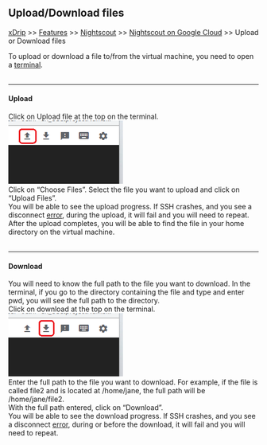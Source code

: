 ## Upload/Download files
[xDrip](../../README.md) >> [Features](../Features_page.md) >> [Nightscout](../Nightscout_page.md) >> [Nightscout on Google Cloud](./GoogleCloud.md) >> Upload or Download files  
  
To upload or download a file to/from the virtual machine, you need to open a [terminal](./Terminal.md).  
<br/>  
  
---  
  
#### **Upload**  
Click on Upload file at the top on the terminal.  
![](./images/Upload.png)  
Click on “Choose Files”.  Select the file you want to upload and click on “Upload Files”.  
You will be able to see the upload progress.  If SSH crashes, and you see a disconnect [error](./ConnectionFailed.md),  during the upload, it will fail and you will need to repeat.  
After the upload completes, you will be able to find the file in your home directory on the virtual machine.  
<br/>  
  
---  
  
#### **Download**  
You will need to know the full path to the file you want to download.  In the terminal, if you go to the directory containing the file and type and enter pwd, you will see the full path to the directory.  
Click on download at the top on the terminal.  
![](./images/Download.png)  
Enter the full path to the file you want to download.  For example, if the file is called file2 and is located at /home/jane, the full path will be /home/jane/file2.  
With the full path entered, click on “Download”.  
You will be able to see the download progress.  If SSH crashes, and you see a disconnect [error](./ConnectionFailed.md),  during or before the download, it will fail and you will need to repeat.  

